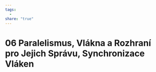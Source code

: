 ```yaml
---
tags:
  - 
share: "true"
---
```


# 06 Paralelismus, Vlákna a Rozhraní pro Jejich Správu, Synchronizace Vláken